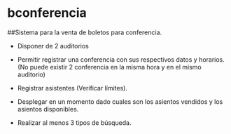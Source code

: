 # bconferencia

##Sistema para la venta de boletos para conferencia.


- Disponer de 2 auditorios

- Permitir registrar una conferencia con sus respectivos datos y horarios. (No puede existir 2 conferencia en la misma hora y en el mismo auditorio)

- Registrar asistentes (Verificar límites). 

- Desplegar en un momento dado cuales son los asientos vendidos y los asientos disponibles.

- Realizar al menos 3 tipos de búsqueda. 

